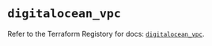# `digitalocean_vpc`

Refer to the Terraform Registory for docs: [`digitalocean_vpc`](https://registry.terraform.io/providers/digitalocean/digitalocean/2.31.0/docs/resources/vpc).
